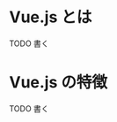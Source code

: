 # Vue.js とは

TODO 書く

# Vue.js の特徴

TODO 書く

<!-- 以下あたりをいい感じにまとめて書いてください。
学習コストが低い
コンポーネント思考によるUIの構造化
双方向バインディング
仮想DOM
プログレッシブフレームワーク -->
